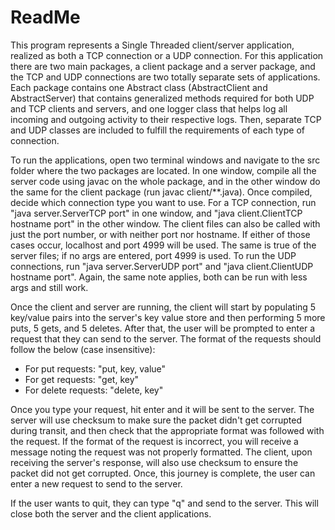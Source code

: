# ReadMe
This program represents a Single Threaded client/server application, realized as both a TCP connection or a UDP connection. 
For this application there are two main packages, a client package and a server package, and the TCP and UDP connections
are two totally separate sets of applications.
Each package contains one Abstract class (AbstractClient and AbstractServer) that contains generalized methods required for 
both UDP and TCP clients and servers, and one logger class that helps log all incoming and outgoing activity to their 
respective logs. Then, separate TCP and UDP classes are included to fulfill the requirements of each type of connection.

To run the applications, open two terminal windows and navigate to the src folder where the two packages are located.
In one window, compile all the server code using javac on the whole package, and in the other window do the same for the 
client package (run javac client/**.java). Once compiled, decide which connection type you want to use.
For a TCP connection, run "java server.ServerTCP port" in one window, and "java client.ClientTCP hostname port" in the other
window. The client files can also be called with just the port number, or with neither port nor hostname. If either of those cases
occur, localhost and port 4999 will be used. The same is true of the server files; if no args are entered, port 4999 is used.
To run the UDP connections, run "java server.ServerUDP port" and "java client.ClientUDP hostname port". Again, the same note
applies, both can be run with less args and still work.

Once the client and server are running, the client will start by populating 5 key/value pairs into the server's key value store and
then performing 5 more puts, 5 gets, and 5 deletes. After that, the user will be prompted to enter a request that they can send to 
the server. The format of the requests should follow the below (case insensitive):

- For put requests: "put, key, value"
- For get requests: "get, key"
- For delete requests: "delete, key"

Once you type your request, hit enter and it will be sent to the server. The server will use checksum to make sure the packet
didn't get corrupted during transit, and then check that the appropriate format was followed with the request. If the format 
of the request is incorrect, you will receive a message noting the request was not properly formatted. The client, upon receiving
the server's response, will also use checksum to ensure the packet did not get corrupted. Once, this journey is complete, the user
can enter a new request to send to the server. 

If the user wants to quit, they can type "q" and send to the server. This will close both the server and the client applications.
